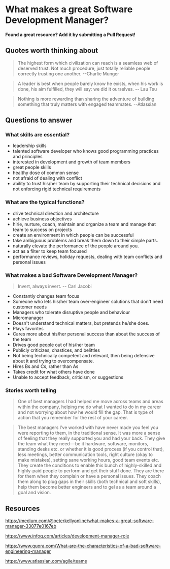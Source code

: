 # What makes a great Software Development Manager?
#### Found a great resource? Add it by submitting a Pull Request!


## Quotes worth thinking about
 > The highest form which civilization can reach is a seamless web of deserved trust. Not much procedure, just totally reliable people correctly trusting one another.   --Charlie Munger

 > A leader is best when people barely know he exists, when his work is done, his aim fulfilled, they will say: we did it ourselves. -- Lau Tsu

> Nothing is more rewarding than sharing the adventure of building something that truly matters with engaged teammates.  --Atlassian


## Questions to answer

### What skills are essential?
- leadership skills
- talented software developer who knows good programming practices and principles
- interested in development and growth of team members
- great people skills
- healthy dose of common sense
- not afraid of dealing with conflict
- ability to trust his/her team by supporting their technical decisions and not enforcing rigid technical requirements


### What are the typical functions?
- drive technical direction and architecture
- achieve business objectives
- hirie, nurture, coach, maintain and organize a team and manage that team to success on projects
- create an environment in which people can be successful
- take ambiguous problems and break them down to their simple parts. 
- naturally elevate the performance of the people around you.
- act as a filter to keep team focused
- performance reviews, holiday requests, dealing with team conflicts and personal issues
  

### What makes a bad Software Development Manager?
  > Invert, always invert.   -- Carl Jacobi
  
  - Constantly changes team focus
  - Someone who lets his/her team over-engineer solutions that don't need customer needs
  - Managers who tolerate disruptive people and behaviour
  - Micromanager
  - Doesn't understand technical matters, but pretends he/she does.
  - Plays favorites
  - Cares more about his/her personal success than about the success of the team
  - Drives good people out of his/her team
  - Publicly criticizes, chastices, and belittles
  - Not being technically competent and relevant, then being defensive about it and trying to overcompensate.
  - Hires Bs and Cs, rather than As
  - Takes credit for what others have done
  - Unable to accept feedback, criticism, or suggestions
  
  
  
  
  
### Stories worth telling
  > One of best managers I had helped me move across teams and areas within the company, helping me do what I wanted to do in my career and not worrying about how he would fill the gap. That is type of action that you remember for the rest of your career.
  
  > The best managers I’ve worked with have never made you feel you were reporting to them, in the traditional sense. It was more a sense of feeling that they really supported you and had your back. They give the team what they need — be it hardware, software, monitors, standing desks etc. or whether it is good process (if you control that), less meetings, better communication tools, right culture (okay to make mistakes), setting sane working hours, good team events etc. They create the conditions to enable this bunch of highly-skilled and highly-paid people to perform and get their stuff done. They are there for them when they complain or have a personal issues. They coach them along to plug gaps in their skills (both technical and soft skills), help them become better engineers and to gel as a team around a goal and vision.


## Resources
https://medium.com/@peterkellyonline/what-makes-a-great-software-manager-33077e0167eb

https://www.infoq.com/articles/development-manager-role

https://www.quora.com/What-are-the-characteristics-of-a-bad-software-engineering-manager

https://www.atlassian.com/agile/teams

